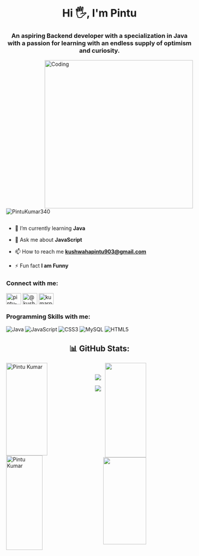 <h1 align="center">Hi 🖐, I'm Pintu</h1>
<h3 align="center">An aspiring Backend developer with a specialization in Java with a passion for learning with an endless supply of optimism and curiosity.</h3>

<img align="right" alt="Coding" width="400" src="https://s3-us-west-2.amazonaws.com/robogarden-new/Articles/upload/blogs/lg-leverage-of-coding.jpg">

<p align="left"> <img src="https://komarev.com/ghpvc/?username=PintuKumar340&label=Profile%20views&color=0e75b6&style=flat" alt="PintuKumar340" /> </p>

<p align="left"> <a href="https://twitter.com/" target="blank"><img src="https://img.shields.io/twitter/follow/?logo=twitter&style=for-the-badge" alt="" /></a> </p>

- 🌱 I’m currently learning **Java**

- 💬 Ask me about **JavaScript**

- 📫 How to reach me **kushwahapintu903@gmail.com**

- ⚡ Fun fact **I am Funny**

<h3 align="left">Connect with me:</h3>
<p align="left">
<a href="https://linkedin.com/in/pintu-kumar-689b6a242" target="blank"><img align="center" src="https://raw.githubusercontent.com/rahuldkjain/github-profile-readme-generator/master/src/images/icons/Social/linked-in-alt.svg" alt="pintu-kumar-689b6a242" height="30" width="40" /></a>
<a href="https://www.hackerrank.com/@kushwahapintu903" target="blank"><img align="center" src="https://raw.githubusercontent.com/rahuldkjain/github-profile-readme-generator/master/src/images/icons/Social/hackerrank.svg" alt="@kushwahapintu903" height="30" width="40" /></a>
<a href="https://www.leetcode.com/kumarp903" target="blank"><img align="center" src="https://raw.githubusercontent.com/rahuldkjain/github-profile-readme-generator/master/src/images/icons/Social/leet-code.svg" alt="kumarp903" height="30" width="40" /></a>
<h3>Programming Skills with me:</h3>
</p>


![Java](https://img.shields.io/badge/java-%23ED8B00.svg?style=for-the-badge&logo=java&logoColor=white) ![JavaScript](https://img.shields.io/badge/javascript-%23323330.svg?style=for-the-badge&logo=javascript&logoColor=%23F7DF1E) ![CSS3](https://img.shields.io/badge/css3-%231572B6.svg?style=for-the-badge&logo=css3&logoColor=white) ![MySQL](https://img.shields.io/badge/mysql-%2300f.svg?style=for-the-badge&logo=mysql&logoColor=white) ![HTML5](https://img.shields.io/badge/html5-%23E34F26.svg?style=for-the-badge&logo=html5&logoColor=white)





<h2 align="center">📊 GitHub Stats:</h2>
<!-- ![](https://github-readme-stats.vercel.app/api?username=PintuKumar340&theme=midnight-purple&hide_border=false&include_all_commits=false&count_private=false)<br/>
![](https://github-readme-streak-stats.herokuapp.com/?user=PintuKumar340&theme=midnight-purple&hide_border=false)<br/> -->
 
 
 <div>
  <img align="left" src="https://github-readme-stats.vercel.app/api?username=PintuKumar340&theme=midnight-purple&hide_border=false&include_all_commits=false&count_private=false" alt="Pintu Kumar" height="250px" width="47%" />
  <img align="right" src="https://github-readme-streak-stats.herokuapp.com/?user=PintuKumar340&theme=midnight-purple&hide_border=false" height="255px" width="47%"/>
<div>
 
  <div>
  <img align="left" src="https://github-readme-stats.vercel.app/api/top-langs/?username=PintuKumar340&theme=midnight-purple&hide_border=false&include_all_commits=false&count_private=false&layout=compact" alt="Pintu Kumar" height="255px" width="44%" />
 <img align="right" src="https://activity-graph.herokuapp.com/graph?username=PintuKumar340&theme=gruvbox&hide_border=true&area=true" height="235px" width="48%"/>
   <div>
    </br>
 
<!-- ![](https://github-readme-stats.vercel.app/api/top-langs/?username=PintuKumar340&theme=midnight-purple&hide_border=false&include_all_commits=false&count_private=false&layout=compact) -->

    
    
<!-- ### ✍️  Quote -->
![](https://quotes-github-readme.vercel.app/api?type=horizontal&theme=gruvbox)



 <img  src="https://raw.githubusercontent.com/Trilokia/Trilokia/379277808c61ef204768a61bbc5d25bc7798ccf1/bottom_header.svg" />
